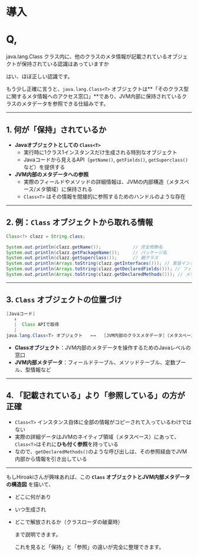# 導入

# Q,

java.lang.Class<T> クラス内に、他のクラスのメタ情報が記載されているオブジェクトが保持されている認識はあっていますか

はい、ほぼ正しい認識です。

もう少し正確に言うと、`java.lang.Class<T>` オブジェクトは**「そのクラス型に関するメタ情報へのアクセス窓口」**であり、JVM内部に保持されているクラスのメタデータを参照できる仕組みです。

---

## 1. 何が「保持」されているか

- **Javaオブジェクトとしての `Class<T>`**
    - 実行時に1クラス1インスタンスだけ生成される特別なオブジェクト
    - Javaコードから見えるAPI（`getName()`, `getFields()`, `getSuperclass()` など）を提供する
- **JVM内部のメタデータへの参照**
    - 実際のフィールドやメソッドの詳細情報は、JVMの内部構造（メタスペース/メタ領域）に保持される
    - `Class<T>` はその情報を間接的に参照するためのハンドルのような存在

---

## 2. 例：`Class` オブジェクトから取れる情報

```java
Class<?> clazz = String.class;

System.out.println(clazz.getName());            // 完全修飾名
System.out.println(clazz.getPackageName());     // パッケージ名
System.out.println(clazz.getSuperclass());      // 親クラス
System.out.println(Arrays.toString(clazz.getInterfaces())); // 実装インタフェース
System.out.println(Arrays.toString(clazz.getDeclaredFields())); // フィールド一覧
System.out.println(Arrays.toString(clazz.getDeclaredMethods())); // メソッド一覧
```

---

## 3. `Class` オブジェクトの位置づけ

```java
[Javaコード]
   ↑
   |  Class APIで取得
   |
java.lang.Class<T> オブジェクト   ←→   [JVM内部のクラスメタデータ]（メタスペース等に格納）
```

- **Classオブジェクト**：JVM内部のメタデータを操作するためのJavaレベルの窓口
- **JVM内部メタデータ**：フィールドテーブル、メソッドテーブル、定数プール、型情報など

---

## 4. 「記載されている」より「参照している」の方が正確

- `Class<T>` インスタンス自体に全部の情報がコピーされて入っているわけではない
- 実際の詳細データはJVMのネイティブ領域（メタスペース）にあって、`Class<T>`はそれに**ひも付く参照**を持っている
- なので、`getDeclaredMethods()`のような呼び出しは、その参照経由でJVM内部から情報を引き出している

---

もしHiroakiさんが興味あれば、この **`Class` オブジェクトとJVM内部メタデータの構造図** を描いて、

- どこに何があり
- いつ生成され
- どこで解放されるか（クラスローダの破棄時）
    
    まで説明できます。
    
    これを見ると「保持」と「参照」の違いが完全に整理できます。